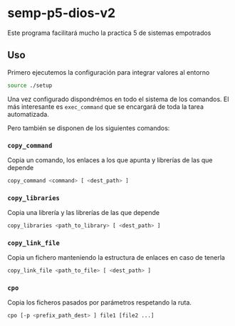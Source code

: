 # semp-p5-dios-v2
Este programa facilitará mucho la practica 5 de sistemas empotrados

## Uso
Primero ejecutemos la configuración para integrar valores al entorno
```bash
source ./setup
```
Una vez configurado dispondrémos en todo el sistema de los comandos. El más interesante es `exec_command` que se encargará de toda la tarea automatizada.

Pero también se disponen de los siguientes comandos:
### `copy_command`
Copia un comando, los enlaces a los que apunta y librerías de las que depende
```bash
copy_command <command> [ <dest_path> ]
```
### `copy_libraries`
Copia una librería y las librerías de las que depende
```bash
copy_libraries <path_to_library> [ <dest_path> ]
```
### `copy_link_file`
Copia un fichero manteniendo la estructura de enlaces en caso de tenerla
```bash
copy_link_file <path_to_file> [ <dest_path> ]
```
### `cpo`
Copia los ficheros pasados por parámetros respetando la ruta.
```bash
cpo [-p <prefix_path_dest> ] file1 [file2 ...]
```